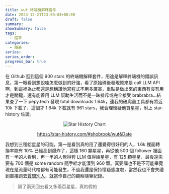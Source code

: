 ```yaml
---
title: wut 終端機解釋套件
date: 2024-12-21T23:50:04+08:00
draft: false
summary: 
showSummary: false
tags:
  - 隨筆
categories:
  - 隨筆
series:
series_order: 
progress_bar: true
---
```


在 Github 逛到這個 900 stars 的終端機解釋套件，用途是解釋終端機的錯誤訊息，第一眼看到想說哇怎麼做到的好強，看了原始碼後發現原來是 call LLM API 啊，到這裡為止都還是想稱讚他寫程式不用多厲害，重點是做出來的東西有沒有用才是關鍵，還有能善用 LLM 幫助生活而不是一昧排斥或完全接受 brabrabra...結果查了一下 pepy.tech 發現 total downloads 1.64k，連我的破爬蟲工具都有將近 10k 下載了，這個才 1.64k 下載就有 961 stars，我合理懷疑他買星星，附上 star-history 佐證。

<div align="center">

![Star History Chart](https://api.star-history.com/svg?repos=shobrook/wut&type=Date)

https://star-history.com/#shobrook/wut&Date

</div>

我想到三種給星星的可能，第一是看到真的用了還覺得很好用的人，1.6k 裡面轉換率能有 10% 已經高到爆炸了，這樣 160 顆星星，再從他 500 個 follower 裡面有一半的人看到，再一半的人覺得套 LLM 值得給星星，有 125 顆星星，最後還需要有 700 個是 some random 隨手給才能湊到 960 顆。真要講也不是不可能畢竟現在是流量時代啥都有可能發生，不過我還是保持懷疑態度啦，當然我也不會失禮到直接跑去[質問別人](https://github.com/localsend/localsend/issues/62)，就當作自己的觀察隨筆紀錄。

> 隔了兩天回去看又多兩百星星，真的假的
